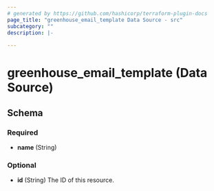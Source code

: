 ```yaml
---
# generated by https://github.com/hashicorp/terraform-plugin-docs
page_title: "greenhouse_email_template Data Source - src"
subcategory: ""
description: |-
  
---
```


# greenhouse_email_template (Data Source)





<!-- schema generated by tfplugindocs -->
## Schema

### Required

- **name** (String)

### Optional

- **id** (String) The ID of this resource.


